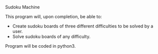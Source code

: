 Sudoku Machine

This program will, upon completion, be able to:
- Create sudoku boards of three different difficulties to be solved by a user.
- Solve sudoku boards of any difficulty.

Program will be coded in python3.
